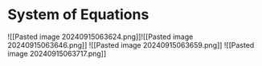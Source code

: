 # System of Equations
![[Pasted image 20240915063624.png]]![[Pasted image 20240915063646.png]]
![[Pasted image 20240915063659.png]]
![[Pasted image 20240915063717.png]]